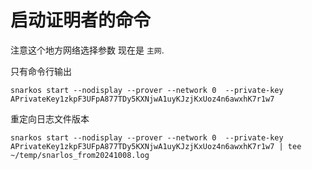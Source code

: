 # 启动证明者的命令

注意这个地方网络选择参数 现在是 `主网`.

只有命令行输出

```shell
snarkos start --nodisplay --prover --network 0  --private-key APrivateKey1zkpF3UFpA877TDy5KXNjwA1uyKJzjKxUoz4n6awxhK7r1w7

```

重定向日志文件版本

```shell
snarkos start --nodisplay --prover --network 0  --private-key APrivateKey1zkpF3UFpA877TDy5KXNjwA1uyKJzjKxUoz4n6awxhK7r1w7 | tee ~/temp/snarlos_from20241008.log
```

